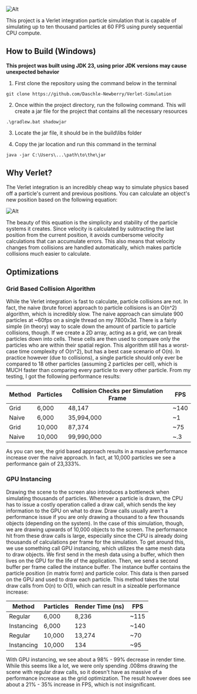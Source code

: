 ![Alt](src/main/resources/assets/gif/Simulationgif.gif "simulation.gif")

This project is a Verlet integration particle simulation that is capable of simulating up to ten thousand particles at 60 FPS using purely sequential CPU compute. 

## How to Build (Windows)
<strong>This project was built using JDK 23, using prior JDK versions may cause unexpected behavior</strong>

  
1. First clone the repository using the command below in the terminal

```
git clone https://github.com/Daschle-Newberry/Verlet-Simulation
```

2. Once within the project directory, run the following command. This will create a jar file for the project that contains all the necessary resources

```
.\gradlew.bat shadowjar
```

3. Locate the jar file, it should be in the build\libs folder

4. Copy the jar location and run this command in the terminal
  
```
java -jar C:\Users\...\path\to\the\jar
```



## Why Verlet? 

The Verlet integration is an incredibly cheap way to simulate physics based off a particle's current and previous positions. You can calculate an object's new position based on the following equation:

![Alt](https://github.com/user-attachments/assets/afdfa095-b12f-422b-a051-7af170b18db9 "vertletintegrationequation.png")

The beauty of this equation is the simplicity and stability of the particle systems it creates. Since velocity is calculated by subtracting the last position from the current position, it avoids cumbersome velocity calculations that can accumulate errors. This also means that velocity changes from collisions are handled automatically, which makes particle collisions much easier to calculate.


## Optimizations

### Grid Based Collision Algorithm

While the Verlet integration is fast to calculate, particle collisions are not. In fact, the naive (brute force) approach to particle collisions is an O(n^2) algorithm, which is incredibly slow. The naive approach can simulate 900 particles at ~60fps on a single thread on my 7800x3d. There is a fairly simple (in theory) way to scale down the amount of particle to particle collisions, though. If we create a 2D array, acting as a grid, we can break particles down into cells. These cells are then used to compare only the particles who are within their spatial region. This algorithm still has a worst-case time complexity of O(n^2), but has a best case scenario of O(n). In practice however (due to collisions), a single particle should only ever be compared to 18 other particles (assuming 2 particles per cell), which is MUCH faster than comparing every particle to every other particle. From my testing, I got the following performance results:

| Method | Particles | Collision Checks per Simulation Frame | FPS  |
|--------|-----------|----------------------------------------|------|
| Grid  | 6,000     | 48,147                                 | ~140 |
| Naive   | 6,000     | 35,994,000                             | ~1   |
| Grid  | 10,000     | 87,374                                 | ~75 |
| Naive   | 10,000     | 99,990,000                              | ~.3  |

As you can see, the grid based approach results in a massive performance increase over the naive approach. In fact, at 10,000 particles we see a performance gain of 23,333%.

### GPU Instancing 
Drawing the scene to the screen also introduces a bottleneck when simulating thousands of particles. Whenever a particle is drawn, the CPU has to issue a costly operation called a draw call, which sends the key information to the GPU on what to draw. Draw calls usually aren't a performance issue if you are only drawing a thousand to a few thousands objects (depending on the system). In the case of this simulation, though, we are drawing upwards of 10,000 objects to the screen. The performance hit from these draw calls is large, especially since the CPU is already doing thousands of calculations per frame for the simulation. To get around this, we use something call GPU instancing, which utilizes the same mesh data to draw objects. We first send in the mesh data using a buffer, which then lives on the GPU for the life of the application. Then, we send a second buffer per frame called the instance buffer. The instance buffer contains the particle position (in matrix form) and particle color. This data is then parsed on the GPU and used to draw each particle. This method takes the total draw calls from O(n) to O(1), which can result in a sizeable performance increase:


| Method       | Particles    | Render Time (ns)   | FPS  |
|--------------|--------------|---------------|------|
| Regular      | 6,000  | 8,236            | ~115 |  
| Instancing   | 6,000  | 123         | ~140   | 
| Regular      | 10,000 | 13,274            | ~70 |
| Instancing   | 10,000 | 134        | ~95   |   

With GPU instancing, we see about a 98% - 99% decrease in render time. While this seems like a lot, we were only spending .008ms drawing the scene with regular draw calls, so it doesn't have as massive of a performance increase as the grid optimization. The result however does see about a 21% - 35% increase in FPS, which is not insignificant. 







